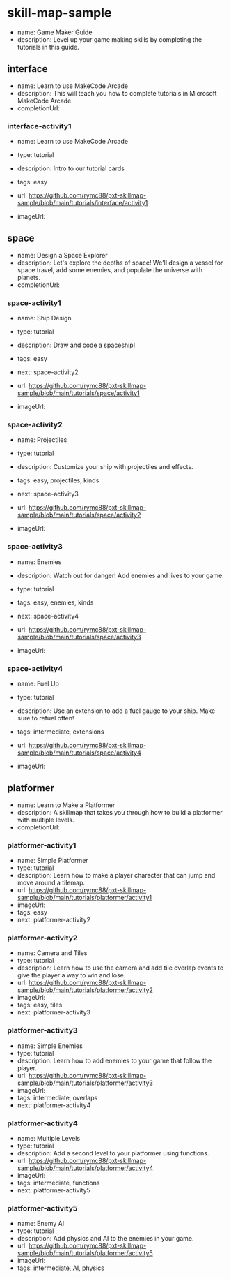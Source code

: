 # skill-map-sample
* name: Game Maker Guide
* description: Level up your game making skills by completing the tutorials in this guide.

## interface
* name: Learn to use MakeCode Arcade
* description: This will teach you how to complete tutorials in Microsoft MakeCode Arcade.
* completionUrl: 

### interface-activity1

* name: Learn to use MakeCode Arcade
* type: tutorial
* description: Intro to our tutorial cards
* tags: easy

* url: https://github.com/rymc88/pxt-skillmap-sample/blob/main/tutorials/interface/activity1
* imageUrl: 

## space
* name: Design a Space Explorer
* description: Let's explore the depths of space! We'll design a vessel for space travel, add some enemies, and populate the universe with planets.
* completionUrl: 

### space-activity1

* name: Ship Design
* type: tutorial
* description: Draw and code a spaceship!
* tags: easy
* next: space-activity2

* url: https://github.com/rymc88/pxt-skillmap-sample/blob/main/tutorials/space/activity1
* imageUrl: 

### space-activity2

* name: Projectiles
* type: tutorial
* description: Customize your ship with projectiles and effects.
* tags: easy, projectiles, kinds
* next: space-activity3

* url: https://github.com/rymc88/pxt-skillmap-sample/blob/main/tutorials/space/activity2
* imageUrl: 

### space-activity3

* name: Enemies
* description: Watch out for danger! Add enemies and lives to your game.
* type: tutorial
* tags: easy, enemies, kinds
* next: space-activity4

* url: https://github.com/rymc88/pxt-skillmap-sample/blob/main/tutorials/space/activity3
* imageUrl: 

### space-activity4

* name: Fuel Up
* type: tutorial
* description: Use an extension to add a fuel gauge to your ship. Make sure to refuel often!
* tags: intermediate, extensions


* url: https://github.com/rymc88/pxt-skillmap-sample/blob/main/tutorials/space/activity4
* imageUrl: 



## platformer
* name: Learn to Make a Platformer
* description: A skillmap that takes you through how to build a platformer with multiple levels.
* completionUrl: 

### platformer-activity1

* name: Simple Platformer
* type: tutorial
* description: Learn how to make a player character that can jump and move around a tilemap.
* url: https://github.com/rymc88/pxt-skillmap-sample/blob/main/tutorials/platformer/activity1
* imageUrl: 
* tags: easy
* next: platformer-activity2

### platformer-activity2

* name: Camera and Tiles
* type: tutorial
* description: Learn how to use the camera and add tile overlap events to give the player a way to win and lose.
* url: https://github.com/rymc88/pxt-skillmap-sample/blob/main/tutorials/platformer/activity2
* imageUrl: 
* tags: easy, tiles
* next: platformer-activity3

### platformer-activity3

* name: Simple Enemies
* type: tutorial
* description: Learn how to add enemies to your game that follow the player.
* url: https://github.com/rymc88/pxt-skillmap-sample/blob/main/tutorials/platformer/activity3
* imageUrl: 
* tags: intermediate, overlaps
* next: platformer-activity4

### platformer-activity4

* name: Multiple Levels
* type: tutorial
* description: Add a second level to your platformer using functions.
* url: https://github.com/rymc88/pxt-skillmap-sample/blob/main/tutorials/platformer/activity4
* imageUrl: 
* tags: intermediate, functions
* next: platformer-activity5

### platformer-activity5

* name: Enemy AI
* type: tutorial
* description: Add physics and AI to the enemies in your game.
* url: https://github.com/rymc88/pxt-skillmap-sample/blob/main/tutorials/platformer/activity5
* imageUrl: 
* tags: intermediate, AI, physics
